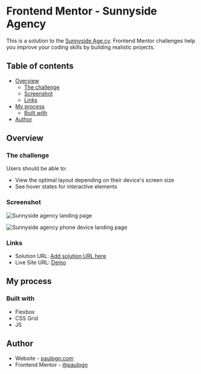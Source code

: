 # Frontend Mentor - Sunnyside Agency

This is a solution to the [Sunnyside Age,cy](https://www.frontendmentor.io/challenges/sunnyside-agency-landing-page-7yVs3B6ef). Frontend Mentor challenges help you improve your coding skills by building realistic projects.

## Table of contents

- [Overview](#overview)
  - [The challenge](#the-challenge)
  - [Screenshot](#screenshot)
  - [Links](#links)
- [My process](#my-process)
  - [Built with](#built-with)
- [Author](#author)


## Overview

### The challenge

Users should be able to:

- View the optimal layout depending on their device's screen size
- See hover states for interactive elements

### Screenshot
![Sunnyside agency landing page](https://user-images.githubusercontent.com/105318234/179777424-bc00263f-db79-4333-9019-fa0cd7ac1325.png)

![Sunnyside agency phone device landing page](https://user-images.githubusercontent.com/105318234/179777608-08112322-6a91-4bfa-99db-c42eb44ed8fd.png)




### Links

- Solution URL: [Add solution URL here](https://your-solution-url.com)
- Live Site URL: [Demo](https://beautiful-kulfi-4fbee9.netlify.app/)

## My process

### Built with


- Flexbox
- CSS Grid
- JS

## Author

- Website - [paulpgn.com](http://paulpgn.com)
- Frontend Mentor - [@paulpgn](https://www.frontendmentor.io/profile/paulpgn)



